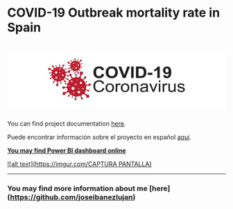 # **COVID-19 Outbreak mortality rate in Spain**

# ![Image text]( https://github.com/joseibanezlujan/Covid19/blob/main/header.jpg)

You can find project documentation [here](https://github.com/joseibanezlujan/Covid19/blob/main/1-Covid-ENG.md).

Puede encontrar información sobre el proyecto en español [aquí](https://github.com/joseibanezlujan/Covid19/blob/main/1-Covid-SPA.md).

[**You may find Power BI dashboard online**](https://bit.ly/)

[![alt text](https://imgur.com/CAPTURA PANTALLA)](https://bit.ly/)

* * *

### You may find more information about me [here] (https://github.com/joseibanezlujan)
